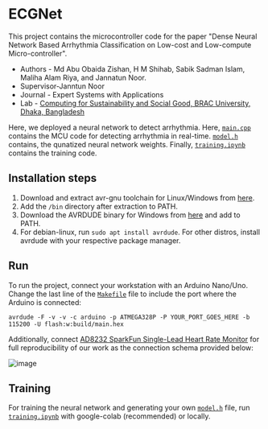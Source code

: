 # ECGNet

This project contains the microcontroller code for the paper "Dense Neural Network Based Arrhythmia Classification on Low-cost and Low-compute Micro-controller". 

- Authors - Md Abu Obaida Zishan, H M Shihab, Sabik Sadman Islam, Maliha Alam Riya, and Jannatun Noor.
- Supervisor-Janntun Noor
- Journal - Expert Systems with Applications
- Lab - [Computing for Sustainability and Social Good, BRAC University, Dhaka, Bangladesh](https://www.researchgate.net/lab/Computing-for-Sustainability-and-Social-Good-C2SG-Lab-Jannatun-Noor)

Here, we deployed a neural network to detect arrhythmia. Here, [`main.cpp`](https://github.com/MohammedZ666/ECGNet/blob/main/main.cpp) contains the MCU code for detecting arrhythmia in real-time. [`model.h`](https://github.com/MohammedZ666/ECGNet/blob/main/model.h) contains, the qunatized neural network weights. Finally, [`training.ipynb`](https://github.com/MohammedZ666/ECGNet/blob/main/training.ipynb) contains the training code. 


## Installation steps

1) Download and extract avr-gnu toolchain for Linux/Windows from [here](https://www.microchip.com/en-us/tools-resources/develop/microchip-studio/gcc-compilers).
2) Add the `/bin` directory after extraction to PATH.
3) Download the AVRDUDE binary for Windows from [here](https://github.com/mariusgreuel/avrdude/releases/tag/v7.1-windows) and add to PATH.
4) For debian-linux, run `sudo apt install avrdude`. For other distros, install avrdude with your respective package manager.  


## Run

To run the project, connect your workstation with an Arduino Nano/Uno. Change the last line of the [`Makefile`](https://github.com/MohammedZ666/ECGNet/blob/main/Makefile) file to include the port where the Arduino is connected: 

`avrdude -F -v -v -c arduino -p ATMEGA328P -P YOUR_PORT_GOES_HERE -b 115200 -U flash:w:build/main.hex`

Additionally, connect [AD8232 SparkFun Single-Lead Heart Rate Monitor](https://www.sparkfun.com/products/12650) for full reproducibility of our work as the connection schema provided below:

![image](https://github.com/MohammedZ666/ECGNet/assets/50874919/8bc560e2-bf31-4bc0-8653-e0de25c5364d)

## Training

For training the neural network and generating your own [`model.h`](https://github.com/MohammedZ666/ECGNet/blob/main/model.h) file, run [`training.ipynb`](https://github.com/MohammedZ666/ECGNet/blob/main/training.ipynb) with google-colab (recommended) or locally.


